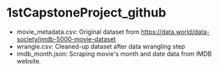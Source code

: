 # 1stCapstoneProject_github
* movie_metadata.csv: Original dataset from https://data.world/data-society/imdb-5000-movie-dataset
* wrangle.csv: Cleaned-up dataset after data wrangling step
* imdb_month.json: Scraping movie's month and date data from IMDB website.  
